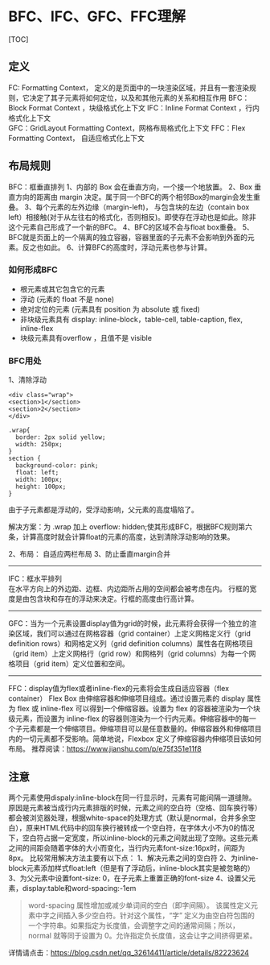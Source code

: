 # BFC、IFC、GFC、FFC理解
[TOC]
## 定义 
FC: Formatting Context， 定义的是页面中的一块渲染区域，并且有一套渲染规则，它决定了其子元素将如何定位，以及和其他元素的关系和相互作用
BFC：Block Format Context ，块级格式化上下文
IFC：Inline Format Context ，行内格式化上下文  
GFC：GridLayout Formatting Context，网格布局格式化上下文
FFC：Flex Formatting Context， 自适应格式化上下文
## 布局规则
BFC：框垂直排列
1、内部的 Box 会在垂直方向，一个接一个地放置。
2、Box 垂直方向的距离由 margin 决定。属于同一个BFC的两个相邻Box的margin会发生重叠。
3、每个元素的左外边缘（margin-left)， 与包含块的左边（contain box left）相接触(对于从左往右的格式化，否则相反)。即使存在浮动也是如此。除非这个元素自己形成了一个新的BFC。
4、BFC的区域不会与float box重叠。
5、BFC就是页面上的一个隔离的独立容器，容器里面的子元素不会影响到外面的元素。反之也如此。
6、计算BFC的高度时，浮动元素也参与计算。

###  如何形成BFC
* 根元素或其它包含它的元素
* 浮动 (元素的 float 不是 none)
* 绝对定位的元素 (元素具有 position 为 absolute 或 fixed)
* 非块级元素具有 display: inline-block，table-cell, table-caption, flex, inline-flex
* 块级元素具有overflow ，且值不是 visible
### BFC用处
1、清除浮动
```
<div class="wrap">
<section>1</section>
<section>2</section>
</div>
```
```
.wrap{
  border: 2px solid yellow;
  width: 250px;
}
section {
  background-color: pink;
  float: left;
  width: 100px;
  height: 100px;
}
```
由于子元素都是浮动的，受浮动影响，父元素的高度塌陷了。

解决方案：为 .wrap 加上 overflow: hidden;使其形成BFC，根据BFC规则第六条，计算高度时就会计算float的元素的高度，达到清除浮动影响的效果。

2、布局： 自适应两栏布局
3、防止垂直margin合并

___
IFC：框水平排列  
在水平方向上的外边距、边框、内边距所占用的空间都会被考虑在内。
行框的宽度是由包含块和存在的浮动来决定。行框的高度由行高计算。
___
GFC：当为一个元素设置display值为grid的时候，此元素将会获得一个独立的渲染区域，我们可以通过在网格容器（grid container）上定义网格定义行（grid definition rows）和网格定义列（grid definition columns）属性各在网格项目（grid item）上定义网格行（grid row）和网格列（grid columns）为每一个网格项目（grid item）定义位置和空间。
___
FFC：display值为flex或者inline-flex的元素将会生成自适应容器（flex container）
Flex Box 由伸缩容器和伸缩项目组成。通过设置元素的 display 属性为 flex 或 inline-flex 可以得到一个伸缩容器。设置为 flex 的容器被渲染为一个块级元素，而设置为 inline-flex 的容器则渲染为一个行内元素。伸缩容器中的每一个子元素都是一个伸缩项目。伸缩项目可以是任意数量的。伸缩容器外和伸缩项目内的一切元素都不受影响。简单地说，Flexbox 定义了伸缩容器内伸缩项目该如何布局。
推荐阅读：https://www.jianshu.com/p/e75f351e11f8
## 注意
两个元素使用dispaly:inline-block在同一行显示时，元素有可能间隔一道缝隙。原因是元素被当成行内元素排版的时候，元素之间的空白符（空格、回车换行等）都会被浏览器处理，根据white-space的处理方式（默认是normal，合并多余空白），原来HTML代码中的回车换行被转成一个空白符，在字体大小不为0的情况下，空白符占据一定宽度，所以inline-block的元素之间就出现了空隙。这些元素之间的间距会随着字体的大小而变化，当行内元素font-size:16px时，间距为8px。
比较常用解决方法主要有以下点：
1、解决元素之间的空白符
2、为inline-block元素添加样式float:left（但是有了浮动后，inline-block其实是被忽略的）
3、为父元素中设置font-size: 0，在子元素上重置正确的font-size
4、设置父元素，display:table和word-spacing:-1em
> word-spacing 属性增加或减少单词间的空白（即字间隔）。
该属性定义元素中字之间插入多少空白符。针对这个属性，“字” 定义为由空白符包围的一个字符串。如果指定为长度值，会调整字之间的通常间隔；所以，normal 就等同于设置为 0。允许指定负长度值，这会让字之间挤得更紧。

详情请点击：https://blog.csdn.net/qq_32614411/article/details/82223624

